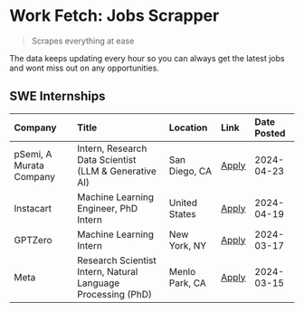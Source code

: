 # Work Fetch: Jobs Scrapper
> Scrapes everything at ease

The data keeps updating every hour so you can always get the latest jobs and wont miss out on any opportunities.

## SWE Internships
<!--START_SECTION:workfetch-->
| Company                 | Title                                                        | Location       | Link                                                                                                                                                                                                                                                                           | Date Posted   |
|:------------------------|:-------------------------------------------------------------|:---------------|:-------------------------------------------------------------------------------------------------------------------------------------------------------------------------------------------------------------------------------------------------------------------------------|:--------------|
| pSemi, A Murata Company | Intern, Research Data Scientist (LLM & Generative AI)        | San Diego, CA  | [Apply](https://www.linkedin.com/jobs/view/intern-research-data-scientist-llm-generative-ai-at-psemi-a-murata-company-3887074168?position=8&pageNum=0&refId=MoxfRL%2BlNkfzn61RtJI9Ag%3D%3D&trackingId=%2BpmKt1H93JnvJQM6YrQTqQ%3D%3D&trk=public_jobs_jserp-result_search-card) | 2024-04-23    |
| Instacart               | Machine Learning Engineer, PhD Intern                        | United States  | [Apply](https://www.linkedin.com/jobs/view/machine-learning-engineer-phd-intern-at-instacart-3901991739?position=2&pageNum=0&refId=MoxfRL%2BlNkfzn61RtJI9Ag%3D%3D&trackingId=Ow4IQOQgsNN2vD%2B%2FHDNL%2Fg%3D%3D&trk=public_jobs_jserp-result_search-card)                      | 2024-04-19    |
| GPTZero                 | Machine Learning Intern                                      | New York, NY   | [Apply](https://www.linkedin.com/jobs/view/machine-learning-intern-at-gptzero-3860723963?position=7&pageNum=0&refId=MoxfRL%2BlNkfzn61RtJI9Ag%3D%3D&trackingId=ZB9PlrRJ1%2FmlbjSbuIU%2Ftw%3D%3D&trk=public_jobs_jserp-result_search-card)                                       | 2024-03-17    |
| Meta                    | Research Scientist Intern, Natural Language Processing (PhD) | Menlo Park, CA | [Apply](https://www.linkedin.com/jobs/view/research-scientist-intern-natural-language-processing-phd-at-meta-3858718375?position=6&pageNum=0&refId=MoxfRL%2BlNkfzn61RtJI9Ag%3D%3D&trackingId=tjyYoZT2c7asfQ35WPwcLA%3D%3D&trk=public_jobs_jserp-result_search-card)            | 2024-03-15    |
<!--END_SECTION:workfetch-->
